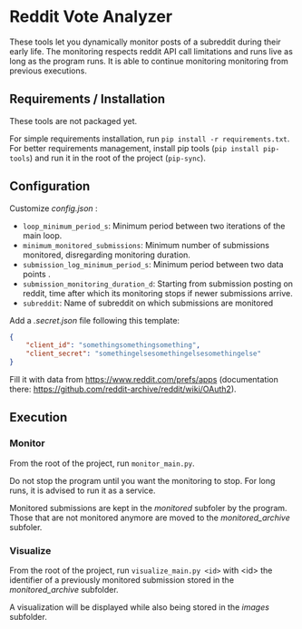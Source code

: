 # Reddit Vote Analyzer

These tools let you dynamically monitor posts of a subreddit during their early life. The monitoring respects reddit API call limitations and runs live as long as the program runs. It is able to continue monitoring monitoring from previous executions.


## Requirements / Installation

These tools are not packaged yet.

For simple requirements installation, run `pip install -r requirements.txt`.
For better requirements management, install pip tools (`pip install pip-tools`) and run it in the root of the project (`pip-sync`).


## Configuration

Customize *config.json* :
- `loop_minimum_period_s`: Minimum period between two iterations of the main loop.
- `minimum_monitored_submissions`: Minimum number of submissions monitored, disregarding monitoring duration.
- `submission_log_minimum_period_s`: Minimum period between two data points .
- `submission_monitoring_duration_d`: Starting from submission posting on reddit, time after which its monitoring stops if newer submissions arrive.
- `subreddit`: Name of subreddit on which submissions are monitored

Add a *.secret.json* file following this template:
```json
{
    "client_id": "somethingsomethingsomething",
    "client_secret": "somethingelsesomethingelsesomethingelse"
}
```
Fill it with data from https://www.reddit.com/prefs/apps (documentation there: https://github.com/reddit-archive/reddit/wiki/OAuth2).


## Execution

### Monitor

From the root of the project, run `monitor_main.py`.

Do not stop the program until you want the monitoring to stop. For long runs, it is advised to run it as a service.

Monitored submissions are kept in the *monitored* subfoler by the program. Those that are not monitored anymore are moved to the *monitored_archive* subfoler.

### Visualize

From the root of the project, run `visualize_main.py <id>` with \<id\> the identifier of a previously monitored submission stored in the *monitored_archive* subfolder.

A visualization will be displayed while also being stored in the *images* subfolder.
